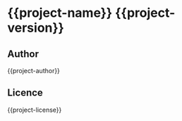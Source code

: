 # {{project-name}} {{project-version}}

## Author

{{project-author}}

## Licence

{{project-license}}

